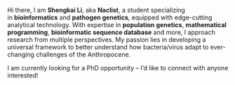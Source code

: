 
Hi there, I am **Shengkai Li**, aka **Naclist**, a student specializing in **bioinformatics** and **pathogen genetics**, equipped with edge-cutting analytical technology. With expertise in **population genetics**, **mathematical programming**, **bioinformatic sequence database** and more, I approach research from multiple perspectives. My passion lies in developing a universal framework to better understand how bacteria/virus adapt to ever-changing challenges of the Anthropocene.

I am currently looking for a PhD opportunity – I’d like to connect with anyone interested!

